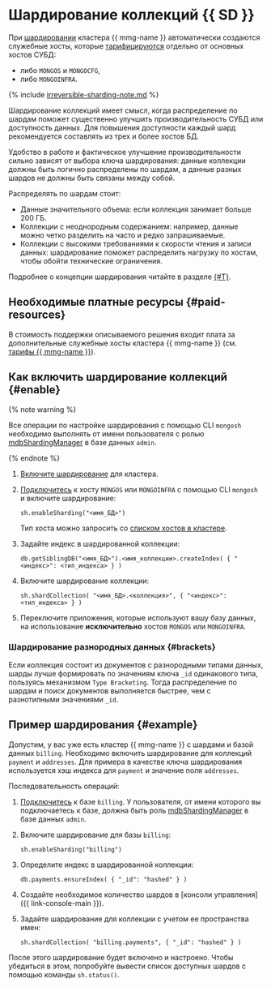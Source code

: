# Шардирование коллекций {{ SD }}


При [шардировании](../../glossary/sharding.md) кластера {{ mmg-name }} автоматически создаются служебные хосты, которые [тарифицируются](../../storedoc/pricing.md) отдельно от основных хостов СУБД:
- либо `MONGOS` и `MONGOCFG`,
- либо `MONGOINFRA`.

{% include [irreversible-sharding-note.md](../../_includes/mdb/irreversible-sharding-note.md) %}

Шардирование коллекций имеет смысл, когда распределение по шардам поможет существенно улучшить производительность СУБД или доступность данных. Для повышения доступности каждый шард рекомендуется составлять из трех и более хостов БД.

Удобство в работе и фактическое улучшение производительности сильно зависят от выбора ключа шардирования: данные коллекции должны быть логично распределены по шардам, а данные разных шардов не должны быть связаны между собой.

Распределять по шардам стоит:

* Данные значительного объема: если коллекция занимает больше 200 ГБ.
* Коллекции с неоднородным содержанием: например, данные можно четко разделить на часто и редко запрашиваемые.
* Коллекции с высокими требованиями к скорости чтения и записи данных: шардирование поможет распределить нагрузку по хостам, чтобы обойти технические ограничения.

Подробнее о концепции шардирования читайте в разделе [{#T}](../../storedoc/concepts/sharding.md).


## Необходимые платные ресурсы {#paid-resources}

В стоимость поддержки описываемого решения входит плата за дополнительные служебные хосты кластера {{ mmg-name }} (см. [тарифы {{ mmg-name }}](../../storedoc/pricing.md)).


## Как включить шардирование коллекций {#enable}

{% note warning %}

Все операции по настройке шардирования с помощью CLI `mongosh` необходимо выполнять от имени пользователя с ролью [mdbShardingManager](../../storedoc/concepts/users-and-roles.md#mdbShardingManager) в базе данных `admin`.

{% endnote %}

1. [Включите шардирование](../../storedoc/operations/shards.md#enable) для кластера.
1. [Подключитесь](../../storedoc/operations/connect/index.md) к хосту `MONGOS` или `MONGOINFRA` с помощью CLI `mongosh` и включите шардирование:

   ```text
   sh.enableSharding("<имя_БД>")
   ```

   Тип хоста можно запросить со [списком хостов в кластере](../../storedoc/operations/hosts.md#list-hosts).

1. Задайте индекс в шардированной коллекции:

   ```text
   db.getSiblingDB("<имя_БД>").<имя_коллекции>.createIndex( { "<индекс>": <тип_индекса> } )
   ```

1. Включите шардирование коллекции:

   ```text
   sh.shardCollection( "<имя_БД>.<коллекция>", { "<индекс>": <тип_индекса> } )
   ```


1. Переключите приложения, которые используют вашу базу данных, на использование **исключительно** хостов `MONGOS` или `MONGOINFRA`.

### Шардирование разнородных данных {#brackets}

Если коллекция состоит из документов с разнородными типами данных, шарды лучше формировать по значениям ключа `_id` одинакового типа, пользуясь механизмом `Type Bracketing`. Тогда распределение по шардам и поиск документов выполняется быстрее, чем с разнотипными значениями `_id`.


## Пример шардирования {#example}

Допустим, у вас уже есть кластер {{ mmg-name }} с шардами и базой данных `billing`. Необходимо включить шардирование для коллекций `payment` и `addresses`. Для примера в качестве ключа шардирования используется хэш индекса для `payment` и значение поля `addresses`.

Последовательность операций:

1. [Подключитесь](../../storedoc/operations/connect/index.md) к базе `billing`. У пользователя, от имени которого вы подключаетесь к базе, должна быть роль [mdbShardingManager](../../storedoc/concepts/users-and-roles.md#mdbShardingManager) в базе данных `admin`.
1. Включите шардирование для базы `billing`:

   ```text
   sh.enableSharding("billing")
   ```

1. Определите индекс в шардированной коллекции:

   ```text
   db.payments.ensureIndex( { "_id": "hashed" } )
   ```

1. Создайте необходимое количество шардов в [консоли управления]({{ link-console-main }}).
1. Задайте шардирование для коллекции с учетом ее пространства имен:
   ```text
   sh.shardCollection( "billing.payments", { "_id": "hashed" } )
   ```

После этого шардирование будет включено и настроено. Чтобы убедиться в этом, попробуйте вывести список доступных шардов с помощью команды `sh.status()`.
